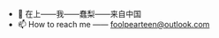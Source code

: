 - 👋 在上——我——蠢梨——来自中国
- 📫 How to reach me —— <foolpearteen@outlook.com>

<!---
Foolpear-File-Tmp-From-China/Foolpear-File-Tmp-From-China is a ✨ special ✨ repository because its `README.md` (this file) appears on your GitHub profile.
You can click the Preview link to take a look at your changes.
--->
